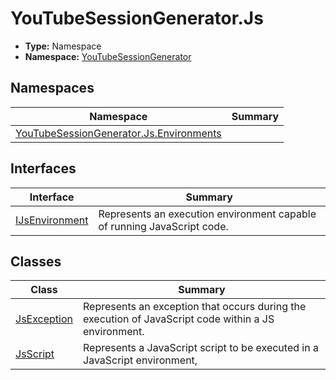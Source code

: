 ﻿---
dir:
  text: Js
  link: true
---



# YouTubeSessionGenerator\.Js
- **Type:** Namespace
- **Namespace:** [YouTubeSessionGenerator](/YouTubeSessionGenerator/reference/YouTubeSessionGenerator/)


## Namespaces
| Namespace | Summary |
| --------- | ------- |
| [YouTubeSessionGenerator.Js.Environments](/YouTubeSessionGenerator/reference/YouTubeSessionGenerator/Js/Environments/) | |

## Interfaces
| Interface | Summary |
| --------- | ------- |
| [IJsEnvironment](/YouTubeSessionGenerator/reference/YouTubeSessionGenerator/Js/IJsEnvironment.html) | Represents an execution environment capable of running JavaScript code. |

## Classes
| Class | Summary |
| ----- | ------- |
| [JsException](/YouTubeSessionGenerator/reference/YouTubeSessionGenerator/Js/JsException.html) | Represents an exception that occurs during the execution of JavaScript code within a JS environment. |
| [JsScript](/YouTubeSessionGenerator/reference/YouTubeSessionGenerator/Js/JsScript.html) | Represents a JavaScript script to be executed in a JavaScript environment, |

